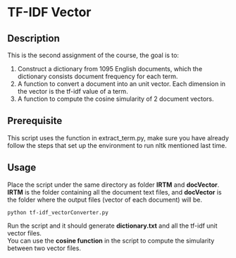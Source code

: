 # TF-IDF Vector   
   
## Description
This is the second assignment of the course, the goal is to:   
1. Construct a dictionary from 1095 English documents, which the dictionary consists document frequency for each term.   
2. A function to convert a document into an unit vector. Each dimension in the vector is the tf-idf value of a term.   
3. A function to compute the cosine simularity of 2 document vectors.   

## Prerequisite
This script uses the function in extract_term.py, make sure you have already follow the steps that set up the environment to run nltk mentioned last time.

## Usage
Place the script under the same directory as folder **IRTM** and **docVector**.   
**IRTM** is the folder containing all the document text files, and **docVector** is the folder where the output files (vector of each document) will be.   

```
python tf-idf_vectorConverter.py
```
Run the script and it should generate **dictionary.txt** and all the tf-idf unit vector files.   
You can use the **__cosine function__** in the script to compute the simularity between two vector files.
